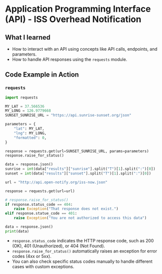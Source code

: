 # Application Programming Interface (API) - ISS Overhead Notification

## What I learned
- How to interact with an API using concepts like API calls, endpoints, and parameters.
- How to handle API responses using the `requests` module.

## Code Example in Action

### `requests`

```python
import requests

MY_LAT = 37.566536
MY_LONG = 126.9779668
SUNSET_SUNRISE_URL = "https://api.sunrise-sunset.org/json"

parameters = {
    "lat": MY_LAT,
    "lng": MY_LONG,
    "formatted": 0,
}

response = requests.get(url=SUNSET_SUNRISE_URL, params=parameters)
response.raise_for_status()

data = response.json()
sunrise = int(data["results"]["sunrise"].split("T")[1].split(":")[0])
sunset = int(data["results"]["sunset"].split("T")[1].split(":")[0])
```

```python
url = "http://api.open-notify.org/iss-now.json"

response = requests.get(url=url)

# response.raise_for_status()
if response.status_code == 404:
    raise Exception("That response does not exist.")
elif response.statue_code == 401:
    raise Exception("You are not authorized to access this data")

data = response.json()
print(data)
```

- `response.status_code` indicates the HTTP response code, such as 200 (OK), 401 (Unauthorized), or 404 (Not Found).
- `response.raise_for_status()` automatically raises an exception for error codes (4xx or 5xx).
- You can also check specific status codes manually to handle different cases with custom exceptions.
